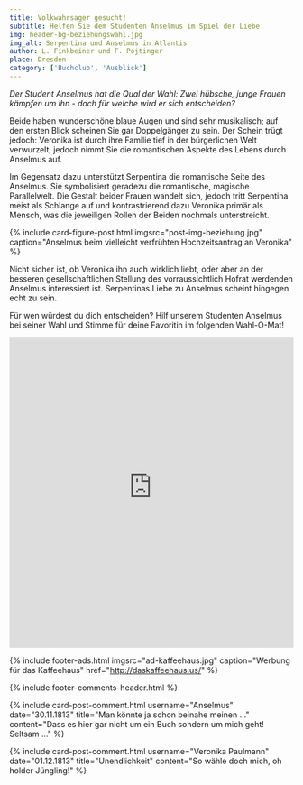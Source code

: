 ```yaml
---
title: Volkwahrsager gesucht!
subtitle: Helfen Sie dem Studenten Anselmus im Spiel der Liebe
img: header-bg-beziehungswahl.jpg
img_alt: Serpentina und Anselmus in Atlantis
author: L. Finkbeiner und F. Pojtinger
place: Dresden
category: ['Buchclub', 'Ausblick']
---
```


_Der Student Anselmus hat die Qual der Wahl: Zwei hübsche, junge Frauen kämpfen um ihn - doch für welche wird er sich entscheiden?_

Beide haben wunderschöne blaue Augen und sind sehr musikalisch; auf den ersten Blick scheinen Sie gar Doppelgänger zu sein. Der Schein trügt jedoch: Veronika ist durch ihre Familie tief in der bürgerlichen Welt verwurzelt, jedoch nimmt Sie die romantischen Aspekte des Lebens durch Anselmus auf.

Im Gegensatz dazu unterstützt Serpentina die romantische Seite des Anselmus. Sie symbolisiert geradezu die romantische, magische Parallelwelt. Die Gestalt beider Frauen wandelt sich, jedoch tritt Serpentina meist als Schlange auf und kontrastrierend dazu Veronika primär als Mensch, was die jeweiligen Rollen der Beiden nochmals unterstreicht.

{% include card-figure-post.html
  imgsrc="post-img-beziehung.jpg"
  caption="Anselmus beim vielleicht verfrühten Hochzeitsantrag an Veronika"
%}

Nicht sicher ist, ob Veronika ihn auch wirklich liebt, oder aber an der besseren gesellschaftlichen Stellung des vorraussichtlich Hofrat werdenden Anselmus interessiert ist. Serpentinas Liebe zu Anselmus scheint hingegen echt zu sein.

Für wen würdest du dich entscheiden? Hilf unserem Studenten Anselmus bei seiner Wahl und Stimme für deine Favoritin im folgenden Wahl-O-Mat!

<iframe 
  class="mt-3" 
  src="https://die-illustrierte-voting1-die-illustrierte-voting.a3c1.starter-us-west-1.openshiftapps.com/" 
  frameborder="0" 
  width="100%" height="550"></iframe>

{% include footer-ads.html 
  imgsrc="ad-kaffeehaus.jpg"
  caption="Werbung für das Kaffeehaus"
  href="http://daskaffeehaus.us/"
%}

{% include footer-comments-header.html %}

{% include card-post-comment.html 
  username="Anselmus"
  date="30.11.1813"
  title="Man könnte ja schon beinahe meinen ..."
  content="Dass es hier gar nicht um ein Buch sondern um mich geht! Seltsam ..."
%}

{% include card-post-comment.html 
  username="Veronika Paulmann"
  date="01.12.1813"
  title="Unendlichkeit"
  content="So wähle doch mich, oh holder Jüngling!"
%}